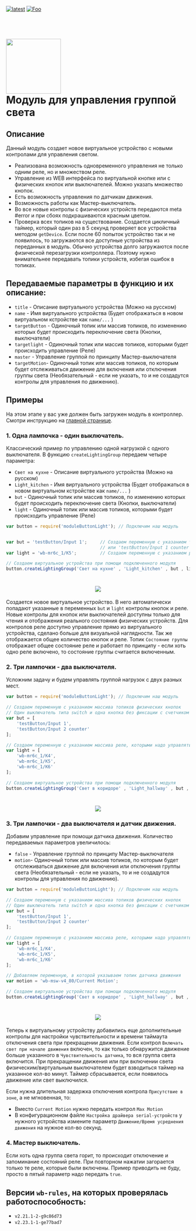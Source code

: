 [![latest](https://img.shields.io/github/v/release/SmithLEDs/wb-buttonLight.svg?color=brightgreen)](https://github.com/SmithLEDs/wb-buttonLight/releases/latest)
[![Foo](https://img.shields.io/badge/Telegram-2CA5E0?style=social&logo=telegram&color=blue)](https://t.me/SmithLEDs)

<h1 align="left">
  <br>
  <img height="150" src="logo_moduleButtonLight.png">
  <br>
  <b>Модуль для управления группой света</b>
  <br>
</h1>

## Описание

Данный модуль создает новое виртуальное устройство с новыми контролами для управления светом. 

* Реализована возможность одновременного управления не только одним реле, но и множеством реле.
* Управление из WEB интерфейса по виртуальной кнопке или с физических кнопок или выключателей. Можно указать множество кнопок.
* Есть возможность управления по датчикам движения.
* Возможность работы как Мастер-выключатель.
* Во все новые контролы с физических устройств передаются meta #error и при сбоях подкрашиваются красным цветом.
* Проверка всех топиков на существование. Создается цикличный таймер, который один раз в 5 секунд проверяет все устройства методом `getDevice`. Если после 60 попыток устройство так и не появилось, то загружаются все доступные устройства из переданных в модуль. Обычно устройства долго загружаются после физической перезагрузки контроллера. Поэтому нужно внимательнее передавать топики устройств, избегая ошибок в топиках.

## Передаваемые параметры в функцию и их описание:
- `title` - Описание виртуального устройства (Можно на русском)
- `name` - Имя виртуального устройства (Будет отображаться в новом виртуальном кстройстве как `name/...` )
- `targetButton` - Одиночный топик или массив топиков, по изменению которых будет происходить переключение света (Кнопки, выключатели)
- `targetlight` - Одиночный топик или массив топиков, которыми будет происходить управление (Реле)
- `master` - Управление группой по принципу Мастер-выключателя
- `targetMotion`- Одиночный топик или массив топиков, по которым будет отслеживаться движение для включения или отключения группы света (Необязательный - если не указать, то и не создадутся контролы для управления по движению).

## Примеры

На этом этапе у вас уже должен быть загружен модуль в контроллер. Смотри инструкцию на [главной странице](https://github.com/SmithLEDs/wirenboard#установка-модулей-в-контроллер).

### 1. Одна лампочка - один выключатель.

Классический пример по управлению одной нагрузкой с одного выключателя. В функцию `createLightingGroup` передаем четыре параметра:
- `Свет на кухне` - Описание виртуального устройства (Можно на русском)
- `Light_kitchen` - Имя виртуального устройства (Будет отображаться в новом виртуальном кстройстве как `name/...` )
- `but` - Одиночный топик или массив топиков, по изменению которых будет происходить переключение света (Кнопки, выключатели)
- `light` - Одиночный топик или массив топиков, которыми будет происходить управление (Реле)


```js
var button = require('moduleButtonLight'); // Подключим наш модуль


var but = 'testButton/Input 1';     // Создаем переменную с указанием топика физической кнопки
                                    // или 'testButton/Input 1 counter' для выключателя без фиксации
var light = 'wb-mr6c_1/K5';         // Создаем переменную с указанием реле, на которое подключена лампочка

// Создаем виртуальное устройства при помощи подключенного модуля
button.createLightingGroup('Свет на кухне' , 'Light_kitchen' , but , light );    
```
<h1 align="center">
  <img src="./img/1-1.png">
  <br>
</h1>

Создается новое виртуальное устройство. В него автоматически попадают указанные в переменных `but` и `light` контролы кнопок и реле. Новые контролы для кнопок или выключателей доступны только для чтения и отображения реального состояния физических устройств. Для контролов реле доступно управление прямо из виртуального устройства, сделано больше для визуальной наглядности. Так же отображается общее количество кнопок и реле. Топик `Состояние группы` отображает общее состояние реле и работает по принципу - если хоть одно реле включено, то состояние группы считается включенным.

### 2. Три лампочки - два выключателя.
Усложним задачу и будем управлять группой нагрузок с двух разных мест.

```js
var button = require('moduleButtonLight'); // Подключим наш модуль

// Создаем переменную с указанием массива топиков физических кнопок
// Один выключатель типа switch и одна кнопка без фиксации с счетчиком коротких нажатий
var but = [
    'testButton/Input 1',
    'testButton/Input 2 counter'
];     

// Создаем переменную с указанием массива реле, которыми надо управлять
var light = [
    'wb-mr6c_1/K4',
    'wb-mr6c_1/K5',
    'wb-mr6c_1/K6'
];         

// Создаем виртуальное устройства при помощи подключенного модуля
button.createLightingGroup('Свет в коридоре' , 'Light_hallway' , but , light );    
```
<h1 align="center">
  <img src="./img/2-1.png">
  <br>
</h1>

### 3. Три лампочки - два выключателя и датчик движения.
Добавим управление при помощи датчика движения. Количество передаваемых параметров увеличилось:
- `false` - Управление группой по принципу Мастер-выключателя
- `motion`- Одиночный топик или массив топиков, по которым будет отслеживаться движение для включения или отключения группы света (Необязательный - если не указать, то и не создадутся контролы для управления по движению).

```js
var button = require('moduleButtonLight'); // Подключим наш модуль

// Создаем переменную с указанием массива топиков физических кнопок
// Один выключатель типа switch и одна кнопка без фиксации с счетчиком коротких нажатий
var but = [
    'testButton/Input 1',
    'testButton/Input 2 counter'
];     

// Создаем переменную с указанием массива реле, которыми надо управлять
var light = [
    'wb-mr6c_1/K4',
    'wb-mr6c_1/K5',
    'wb-mr6c_1/K6'
];         

// Добавляем переменную, в которой указываем топик датчика движения
var motion = 'wb-msw-v4_80/Current Motion';

// Создаем виртуальное устройства при помощи подключенного модуля
button.createLightingGroup('Свет в коридоре' , 'Light_hallway' , but , light , false , motion );    
```
<h1 align="center">
  <img src="./img/3-1.png">
  <br>
</h1>

Теперь к виртуальному устройству добавились еще дополнительные контролы для настройки чувствительности и времени таймаута отключения света при прекращении движения. Если контрол `Включать свет при начале движения` включен, то как только обнаружится движение больше указанного в `Чувствительность датчика`, то вся группа света включится. При прекращении движения или при включении света физическим/виртуальным выключателем будет взводиться таймер на указанное кол-во минут. Таймер сбрасывается, если появилось движение или свет выключился.

Если нужна длительная задержка отключения контрола `Присутствие в зоне`, а не мгновенная, то:
- Вместо `Current Motion` нужно передать контрол `Max Motion`
- В конфигурационном файле `Настройка драйвера serial-устройств` у нужного устройства измените параметр `Движение/Время усреднения движения` на нужное кол-во секунд.

### 4. Мастер выключатель.
Если хоть одна группа света горит, то происходит отключение и запоминание состояний реле. При повторном нажатии загорается только те реле, которые были включены. Пример приводить не буду, просто в пятый параметр надо передать `true`.

## Версии `wb-rules`, на которых проверялась работоспособность:

- `v2.21.1-2-g9c86d73`
- `v2.23.1-1-ge77bad7`